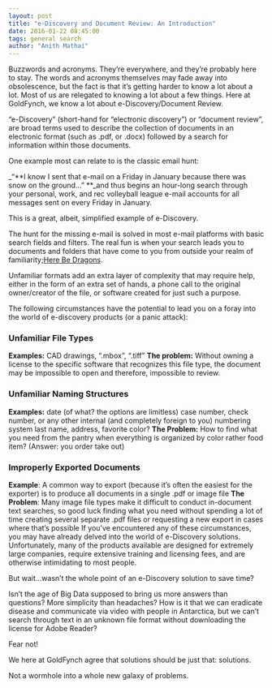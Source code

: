 ```yaml
---
layout: post
title: "e-Discovery and Document Review: An Introduction"
date: 2016-01-22 08:45:00
tags: general search
author: "Anith Mathai"
---
```


Buzzwords and acronyms. They’re everywhere, and they’re probably here to stay. The words and acronyms themselves may fade away into obsolescence, but the fact is that it’s getting harder to know a lot about a lot. Most of us are relegated to knowing a lot about a few things. Here at GoldFynch, we know a lot about e-Discovery/Document Review.

“e-Discovery” (short-hand for “electronic discovery”) or “document review”, are broad terms used to describe the collection of documents in an electronic format (such as .pdf, or .docx) followed by a search for information within those documents.

One example most can relate to is the classic email hunt:

_“**I know I sent that e-mail on a Friday in January because there was snow on the ground…” **_and thus begins an hour-long search through your personal, work, and rec volleyball league e-mail accounts for all messages sent on every Friday in January.

This is a great, albeit, simplified example of e-Discovery.

The hunt for the missing e-mail is solved in most e-mail platforms with basic search fields and filters. The real fun is when your search leads you to documents and folders that have come to you from outside your realm of familiarity;[Here Be Dragons](http://www.theatlantic.com/technology/archive/2013/12/no-old-maps-actually-say-here-be-dragons/282267/).

Unfamiliar formats add an extra layer of complexity that may require help, either in the form of an extra set of hands, a phone call to the original owner/creator of the file, or software created for just such a purpose.

The following circumstances have the potential to lead you on a foray into the world of e-discovery products (or a panic attack):

### Unfamiliar File Types
**Examples:** CAD drawings, “.mbox”, “.tiff”
**The problem:** Without owning a license to the specific software that recognizes this file type, the document may be impossible to open and therefore, impossible to review.

### Unfamiliar Naming Structures
**Examples:**
date (of what? the options are limitless)
case number, check number, or any other internal (and completely foreign to you) numbering system
last name, address, favorite color?
**The Problem:** How to find what you need from the pantry when everything is organized by color rather food item? (Answer: you order take out)

### Improperly Exported Documents
**Example**: A common way to export (because it’s often the easiest for the exporter) is to produce all documents in a single .pdf or image file
**The Problem**: Many image file types make it difficult to conduct in-document text searches, so good luck finding what you need without spending a lot of time creating several separate .pdf files or requesting a new export in cases where that’s possible
If you’ve encountered any of these circumstances, you may have already delved into the world of e-Discovery solutions. Unfortunately, many of the products available are designed for extremely large companies, require extensive training and licensing fees, and are otherwise intimidating to most people.

But wait…wasn’t the whole point of an e-Discovery solution to save time?

Isn’t the age of Big Data supposed to bring us more answers than questions? More simplicity than headaches? How is it that we can eradicate disease and communicate via video with people in Antarctica, but we can’t search through text in an unknown file format without downloading the license for Adobe Reader?

Fear not!

We here at GoldFynch agree that solutions should be just that: solutions.

Not a wormhole into a whole new galaxy of problems.

